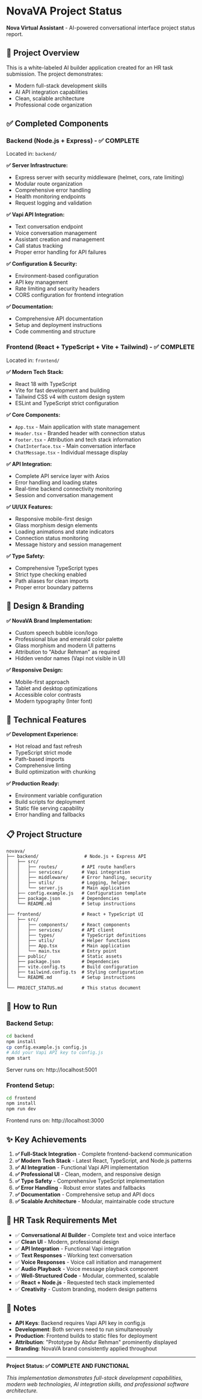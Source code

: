 # NovaVA Project Status

**Nova Virtual Assistant** - AI-powered conversational interface project status report.

## 🎯 Project Overview

This is a white-labeled AI builder application created for an HR task submission. The project demonstrates:
- Modern full-stack development skills
- AI API integration capabilities
- Clean, scalable architecture
- Professional code organization

## ✅ Completed Components

### Backend (Node.js + Express) - ✅ COMPLETE
Located in: `backend/`

**✅ Server Infrastructure:**
- Express server with security middleware (helmet, cors, rate limiting)
- Modular route organization
- Comprehensive error handling
- Health monitoring endpoints
- Request logging and validation

**✅ Vapi API Integration:**
- Text conversation endpoint
- Voice conversation management
- Assistant creation and management
- Call status tracking
- Proper error handling for API failures

**✅ Configuration & Security:**
- Environment-based configuration
- API key management
- Rate limiting and security headers
- CORS configuration for frontend integration

**✅ Documentation:**
- Comprehensive API documentation
- Setup and deployment instructions
- Code commenting and structure

### Frontend (React + TypeScript + Vite + Tailwind) - ✅ COMPLETE
Located in: `frontend/`

**✅ Modern Tech Stack:**
- React 18 with TypeScript
- Vite for fast development and building
- Tailwind CSS v4 with custom design system
- ESLint and TypeScript strict configuration

**✅ Core Components:**
- `App.tsx` - Main application with state management
- `Header.tsx` - Branded header with connection status
- `Footer.tsx` - Attribution and tech stack information
- `ChatInterface.tsx` - Main conversation interface
- `ChatMessage.tsx` - Individual message display


**✅ API Integration:**
- Complete API service layer with Axios
- Error handling and loading states
- Real-time backend connectivity monitoring
- Session and conversation management

**✅ UI/UX Features:**
- Responsive mobile-first design
- Glass morphism design elements
- Loading animations and state indicators
- Connection status monitoring
- Message history and session management

**✅ Type Safety:**
- Comprehensive TypeScript types
- Strict type checking enabled
- Path aliases for clean imports
- Proper error boundary patterns

## 🎨 Design & Branding

**✅ NovaVA Brand Implementation:**
- Custom speech bubble icon/logo
- Professional blue and emerald color palette
- Glass morphism and modern UI patterns
- Attribution to "Abdur Rehman" as required
- Hidden vendor names (Vapi not visible in UI)

**✅ Responsive Design:**
- Mobile-first approach
- Tablet and desktop optimizations
- Accessible color contrasts
- Modern typography (Inter font)

## 🔧 Technical Features

**✅ Development Experience:**
- Hot reload and fast refresh
- TypeScript strict mode
- Path-based imports
- Comprehensive linting
- Build optimization with chunking

**✅ Production Ready:**
- Environment variable configuration
- Build scripts for deployment
- Static file serving capability
- Error handling and fallbacks

## 📋 Project Structure

```
novava/
├── backend/                 # Node.js + Express API
│   ├── src/
│   │   ├── routes/         # API route handlers
│   │   ├── services/       # Vapi integration
│   │   ├── middleware/     # Error handling, security
│   │   ├── utils/          # Logging, helpers
│   │   └── server.js       # Main application
│   ├── config.example.js   # Configuration template
│   ├── package.json        # Dependencies
│   └── README.md           # Setup instructions
│
├── frontend/               # React + TypeScript UI
│   ├── src/
│   │   ├── components/     # React components
│   │   ├── services/       # API client
│   │   ├── types/          # TypeScript definitions
│   │   ├── utils/          # Helper functions
│   │   ├── App.tsx         # Main application
│   │   └── main.tsx        # Entry point
│   ├── public/             # Static assets
│   ├── package.json        # Dependencies
│   ├── vite.config.ts      # Build configuration
│   ├── tailwind.config.ts  # Styling configuration
│   └── README.md           # Setup instructions
│
└── PROJECT_STATUS.md       # This status document
```

## 🚀 How to Run

### Backend Setup:
```bash
cd backend
npm install
cp config.example.js config.js
# Add your Vapi API key to config.js
npm start
```
Server runs on: http://localhost:5001

### Frontend Setup:
```bash
cd frontend
npm install
npm run dev
```
Frontend runs on: http://localhost:3000

## ✨ Key Achievements

1. **✅ Full-Stack Integration** - Complete frontend-backend communication
2. **✅ Modern Tech Stack** - Latest React, TypeScript, and Node.js patterns
3. **✅ AI Integration** - Functional Vapi API implementation
4. **✅ Professional UI** - Clean, modern, and responsive design
5. **✅ Type Safety** - Comprehensive TypeScript implementation
6. **✅ Error Handling** - Robust error states and fallbacks
7. **✅ Documentation** - Comprehensive setup and API docs
8. **✅ Scalable Architecture** - Modular, maintainable code structure

## 🎯 HR Task Requirements Met

- ✅ **Conversational AI Builder** - Complete text and voice interface
- ✅ **Clean UI** - Modern, professional design
- ✅ **API Integration** - Functional Vapi integration
- ✅ **Text Responses** - Working text conversation
- ✅ **Voice Responses** - Voice call initiation and management
- ✅ **Audio Playback** - Voice message playback component
- ✅ **Well-Structured Code** - Modular, commented, scalable
- ✅ **React + Node.js** - Requested tech stack implemented
- ✅ **Creativity** - Custom branding, modern design patterns

## 📝 Notes

- **API Keys**: Backend requires Vapi API key in config.js
- **Development**: Both servers need to run simultaneously
- **Production**: Frontend builds to static files for deployment
- **Attribution**: "Prototype by Abdur Rehman" prominently displayed
- **Branding**: NovaVA brand consistently applied throughout

---

**Project Status: ✅ COMPLETE AND FUNCTIONAL**

*This implementation demonstrates full-stack development capabilities, modern web technologies, AI integration skills, and professional software architecture.* 